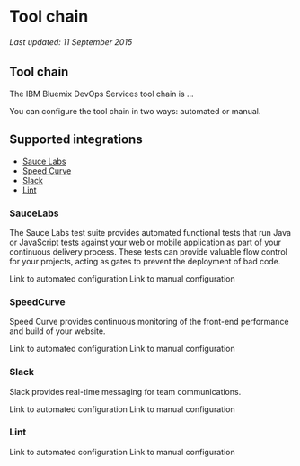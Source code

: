 # Tool chain
###### Last updated: 11 September 2015

## Tool chain

The IBM Bluemix DevOps Services tool chain is ...

You can configure the tool chain in two ways: automated or manual.

## Supported integrations

* [Sauce Labs](#saucelab)
* [Speed Curve](#speedcurve)
* [Slack](#slack)
* [Lint](#lint)

<a name='saucelabs'></a>
### SauceLabs

The Sauce Labs test suite provides automated functional tests that run Java or JavaScript tests against your web or mobile application as part of your continuous delivery process. These tests can provide valuable flow control for your projects, acting as gates to prevent the deployment of bad code.

Link to automated configuration
Link to manual configuration

<a name='speedcurve'></a>
### SpeedCurve

Speed Curve provides continuous monitoring of the front-end performance and build of your website.

Link to automated configuration
Link to manual configuration

<a name='slack'></a>
### Slack

Slack provides real-time messaging for team communications.

Link to automated configuration
Link to manual configuration


<a name='lint'></a>
### Lint

Link to automated configuration
Link to manual configuration


